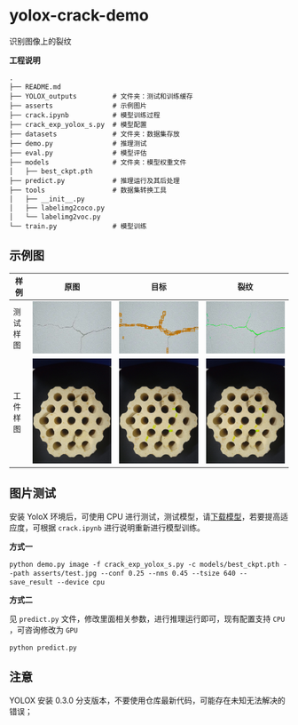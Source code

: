 # yolox-crack-demo

识别图像上的裂纹

**工程说明**

```
.
├── README.md
├── YOLOX_outputs         # 文件夹：测试和训练缓存
├── asserts               # 示例图片
├── crack.ipynb           # 模型训练过程
├── crack_exp_yolox_s.py  # 模型配置
├── datasets              # 文件夹：数据集存放
├── demo.py               # 推理测试
├── eval.py               # 模型评估
├── models                # 文件夹：模型权重文件
│   ├── best_ckpt.pth
├── predict.py            # 推理运行及其后处理
├── tools                 # 数据集转换工具 
│   ├── __init__.py
│   ├── labelimg2coco.py
│   └── labelimg2voc.py
└── train.py              # 模型训练
```

## 示例图


|  样例   | 原图  | 目标 |裂纹|
| ----  | ----  |----|----|
| 测试样图  | ![](https://github.com/LABELNET/yolox-crack-demo/raw/main/asserts/test.jpg) |![](https://github.com/LABELNET/yolox-crack-demo/raw/main/asserts/test_result.jpg)|![](https://github.com/LABELNET/yolox-crack-demo/raw/main/asserts/test_crack.jpg)|
| 工件样图  | ![](https://github.com/LABELNET/yolox-crack-demo/raw/main/asserts/0017.jpg) |![](https://github.com/LABELNET/yolox-crack-demo/raw/main/asserts/0017_result.jpg)|![](https://github.com/LABELNET/yolox-crack-demo/raw/main/asserts/0017_crack.jpg)|

## 图片测试

安装 YoloX 环境后，可使用 CPU 进行测试，测试模型，请[下载模型](https://drive.google.com/file/d/1I4JDTDgiU_ZnSNxH8z9M6pRtC_4cA3Af/view?usp=sharing)，若要提高适应度，可根据 `crack.ipynb` 进行说明重新进行模型训练。


**方式一**

```
python demo.py image -f crack_exp_yolox_s.py -c models/best_ckpt.pth --path asserts/test.jpg --conf 0.25 --nms 0.45 --tsize 640 --save_result --device cpu
```

**方式二**

见 `predict.py` 文件，修改里面相关参数，进行推理运行即可，现有配置支持 `CPU` ，可咨询修改为 `GPU`

```
python predict.py
```

## 注意

YOLOX 安装 0.3.0 分支版本，不要使用仓库最新代码，可能存在未知无法解决的错误；

